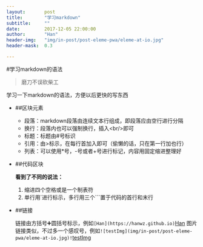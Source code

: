 ```yaml
---
layout:       post
title:        "学习markdown"
subtitle:     ""
date:         2017-12-05 22:00:00
author:       "Han"
header-img:   "img/in-post/post-eleme-pwa/eleme-at-io.jpg"
header-mask:  0.3

---
```


#学习markdown的语法
>磨刀不误砍柴工

学习一下markdown的语法，方便以后更快的写东西

* ##区块元素

    * 段落：markdown段落由连续文本行组成，即段落应由空行进行分隔
    * 换行：段落内也可以强制换行，插入\<br/>即可
    * 标题：标题由#号标识
    * 引用：由>标示，在每行首加入即可（偷懒的话，只在第一行加也行）
    * 列表：可以使用*号，-号或者+号进行标记，内容用固定缩进整理好
* ##代码区块

    **看到了不同的说法：**
    
    1. 缩进四个空格或是一个制表符
    2. 单行用\`进行标示，多行用三个```置于代码的首行和末行
* ##链接
	
	链接由方括号➕圆括号标示，例如`[Han](https://hanwz.github.io)`[Han](https://hanwz.github.io)
	图片链接类似，不过多一个感叹号，例如`![testImg](img/in-post/post-eleme-pwa/eleme-at-io.jpg)!`[testImg](img/in-post/post-eleme-pwa/eleme-at-io.jpg)
	
	
